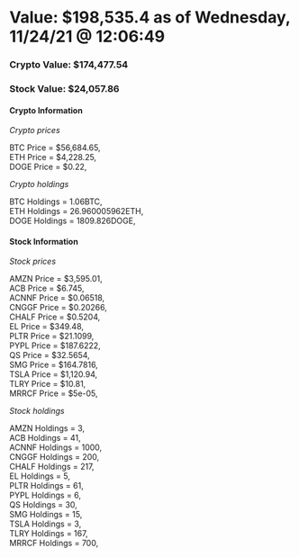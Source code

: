 # Value: $198,535.4 as of Wednesday, 11/24/21 @ 12:06:49 

### Crypto Value: $174,477.54

### Stock Value: $24,057.86

#### Crypto Information 
*Crypto prices* 

BTC Price = $56,684.65,  
ETH Price = $4,228.25,  
DOGE Price = $0.22,  


*Crypto holdings* 

BTC Holdings = 1.06BTC,  
ETH Holdings = 26.960005962ETH,  
DOGE Holdings = 1809.826DOGE,  


#### Stock Information 

*Stock prices* 

AMZN Price = $3,595.01,  
ACB Price = $6.745,  
ACNNF Price = $0.06518,  
CNGGF Price = $0.20266,  
CHALF Price = $0.5204,  
EL Price = $349.48,  
PLTR Price = $21.1099,  
PYPL Price = $187.6222,  
QS Price = $32.5654,  
SMG Price = $164.7816,  
TSLA Price = $1,120.94,  
TLRY Price = $10.81,  
MRRCF Price = $5e-05,  


*Stock holdings* 

AMZN Holdings = 3,  
ACB Holdings = 41,  
ACNNF Holdings = 1000,  
CNGGF Holdings = 200,  
CHALF Holdings = 217,  
EL Holdings = 5,  
PLTR Holdings = 61,  
PYPL Holdings = 6,  
QS Holdings = 30,  
SMG Holdings = 15,  
TSLA Holdings = 3,  
TLRY Holdings = 167,  
MRRCF Holdings = 700,  


